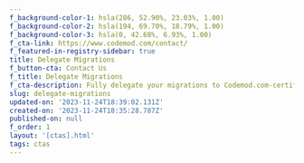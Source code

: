 ```yaml
---
f_background-color-1: hsla(286, 52.90%, 23.03%, 1.00)
f_background-color-2: hsla(194, 69.70%, 18.79%, 1.00)
f_background-color-3: hsla(0, 42.68%, 6.93%, 1.00)
f_cta-link: https://www.codemod.com/contact/
f_featured-in-registry-sidebar: true
title: Delegate Migrations
f_button-cta: Contact Us
f_title: Delegate Migrations
f_cta-description: Fully delegate your migrations to Codemod.com-certified experts.
slug: delegate-migrations
updated-on: '2023-11-24T18:39:02.131Z'
created-on: '2023-11-24T18:35:28.787Z'
published-on: null
f_order: 1
layout: '[ctas].html'
tags: ctas
---
```



